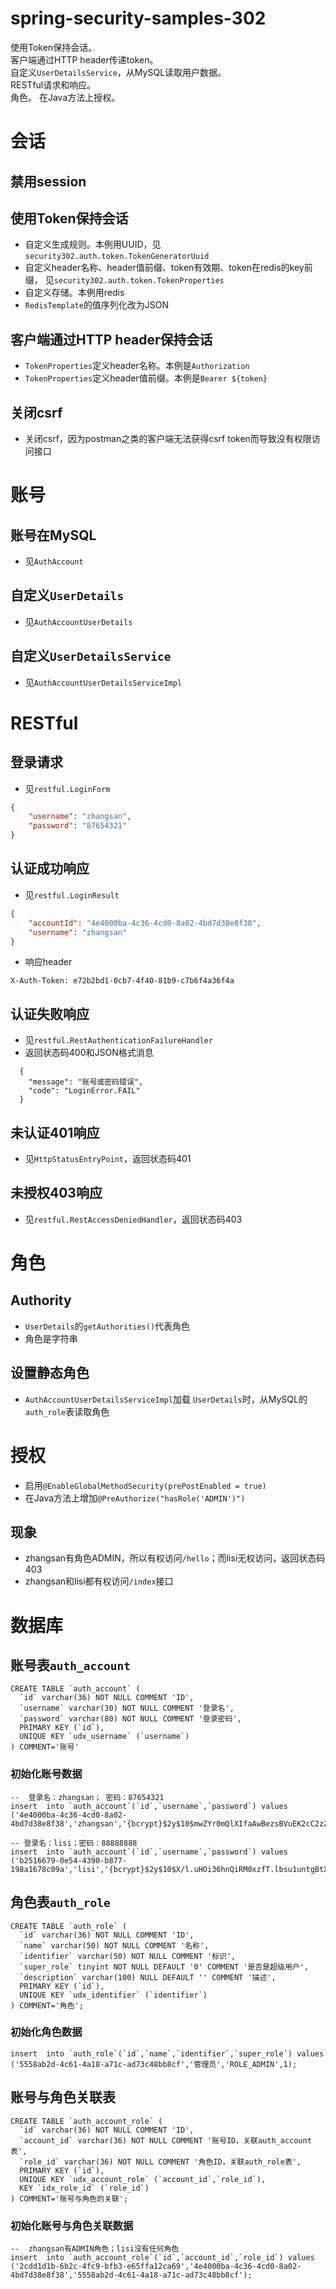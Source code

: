 # spring-security-samples-302
使用Token保持会话。  
客户端通过HTTP header传递token。  
自定义`UserDetailsService`，从MySQL读取用户数据。  
RESTful请求和响应。  
角色。
在Java方法上授权。

# 会话
## 禁用session

## 使用Token保持会话
- 自定义生成规则。本例用UUID，见`security302.auth.token.TokenGeneratorUuid`
- 自定义header名称、header值前缀、token有效期、token在redis的key前缀， 见`security302.auth.token.TokenProperties`
- 自定义存储。本例用redis
- `RedisTemplate`的值序列化改为JSON

## 客户端通过HTTP header保持会话
- `TokenProperties`定义header名称。本例是`Authorization`
- `TokenProperties`定义header值前缀。本例是`Bearer ${token}`

## 关闭csrf
- 关闭csrf，因为postman之类的客户端无法获得csrf token而导致没有权限访问接口

# 账号
## 账号在MySQL
- 见`AuthAccount`

## 自定义`UserDetails`
- 见`AuthAccountUserDetails`

## 自定义`UserDetailsService`
- 见`AuthAccountUserDetailsServiceImpl`

# RESTful
## 登录请求
- 见`restful.LoginForm`  
```json
{
    "username": "zhangsan",
    "password": "87654321"
}
```

## 认证成功响应
- 见`restful.LoginResult`  
```json
{
    "accountId": "4e4000ba-4c36-4cd0-8a02-4bd7d38e8f38",
    "username": "zhangsan"
}
```
- 响应header
```
X-Auth-Token: e72b2bd1-0cb7-4f40-81b9-c7b6f4a36f4a
```

## 认证失败响应
- 见`restful.RestAuthenticationFailureHandler`
- 返回状态码400和JSON格式消息  
```
  {
    "message": "账号或密码错误",
    "code": "LoginError.FAIL"
  }
```

## 未认证401响应
- 见`HttpStatusEntryPoint`，返回状态码401

## 未授权403响应
- 见`restful.RestAccessDeniedHandler`，返回状态码403

# 角色
## Authority
- `UserDetails`的`getAuthorities()`代表角色
- 角色是字符串

## 设置静态角色
- `AuthAccountUserDetailsServiceImpl`加载 `UserDetails`时，从MySQL的`auth_role`表读取角色

# 授权
- 启用`@EnableGlobalMethodSecurity(prePostEnabled = true)`
- 在Java方法上增加`@PreAuthorize("hasRole('ADMIN')")`

## 现象
- zhangsan有角色ADMIN，所以有权访问`/hello`；而lisi无权访问，返回状态码403
- zhangsan和lisi都有权访问`/index`接口

# 数据库
## 账号表`auth_account`
```
CREATE TABLE `auth_account` (
  `id` varchar(36) NOT NULL COMMENT 'ID',
  `username` varchar(30) NOT NULL COMMENT '登录名',
  `password` varchar(80) NOT NULL COMMENT '登录密码',
  PRIMARY KEY (`id`),
  UNIQUE KEY `udx_username` (`username`)
) COMMENT='账号'
```

### 初始化账号数据
```
--  登录名：zhangsan； 密码：87654321
insert  into `auth_account`(`id`,`username`,`password`) values
('4e4000ba-4c36-4cd0-8a02-4bd7d38e8f38','zhangsan','{bcrypt}$2y$10$mwZYr0mQlXIfaAwBezsBVuEK2cC2zZjJzWGhd.m0dX1iTHDusd3u6');

-- 登录名：lisi；密码：88888888
insert  into `auth_account`(`id`,`username`,`password`) values
('b2516679-0e54-4390-b877-198a1678c09a','lisi','{bcrypt}$2y$10$X/l.uHOi36hnQiRM0xzfT.lbsu1untgBtXg3CAsMlhcGZtfetpnru');
```

## 角色表`auth_role`
```
CREATE TABLE `auth_role` (
  `id` varchar(36) NOT NULL COMMENT 'ID',
  `name` varchar(50) NOT NULL COMMENT '名称',
  `identifier` varchar(50) NOT NULL COMMENT '标识',
  `super_role` tinyint NOT NULL DEFAULT '0' COMMENT '是否是超级用户',
  `description` varchar(100) NULL DEFAULT '' COMMENT '描述',
  PRIMARY KEY (`id`),
  UNIQUE KEY `udx_identifier` (`identifier`)
) COMMENT='角色';
```

### 初始化角色数据
```
insert  into `auth_role`(`id`,`name`,`identifier`,`super_role`) values ('5558ab2d-4c61-4a18-a71c-ad73c48bb8cf','管理员','ROLE_ADMIN',1);
```

## 账号与角色关联表
```
CREATE TABLE `auth_account_role` (
  `id` varchar(36) NOT NULL COMMENT 'ID',
  `account_id` varchar(36) NOT NULL COMMENT '账号ID，关联auth_account表',
  `role_id` varchar(36) NOT NULL COMMENT '角色ID，关联auth_role表',
  PRIMARY KEY (`id`),
  UNIQUE KEY `udx_account_role` (`account_id`,`role_id`),
  KEY `idx_role_id` (`role_id`)
) COMMENT='账号与角色的关联';
```

### 初始化账号与角色关联数据
```
--  zhangsan有ADMIN角色；lisi没有任何角色
insert  into `auth_account_role`(`id`,`account_id`,`role_id`) values ('2cdd1d1b-6b2c-4fc9-bfb3-e65ffa12ca69','4e4000ba-4c36-4cd0-8a02-4bd7d38e8f38','5558ab2d-4c61-4a18-a71c-ad73c48bb8cf');
```